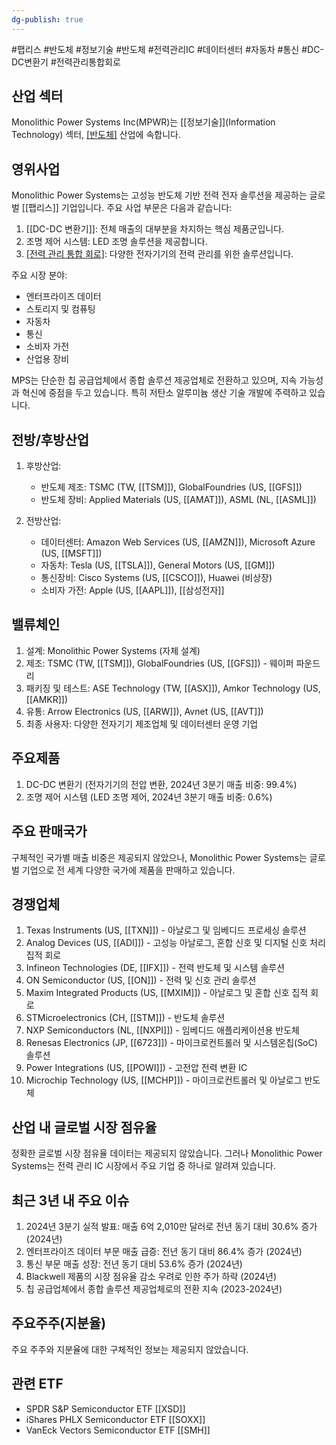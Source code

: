```yaml
---
dg-publish: true
---
```

#팹리스 #반도체 #정보기술 #반도체 #전력관리IC #데이터센터 #자동차 #통신 #DC-DC변환기 #전력관리통합회로 

## 산업 섹터

Monolithic Power Systems Inc(MPWR)는 [[정보기술]](Information Technology) 섹터, [[반도체]](Semiconductors) 산업에 속합니다.

## 영위사업

Monolithic Power Systems는 고성능 반도체 기반 전력 전자 솔루션을 제공하는 글로벌 [[팹리스]] 기업입니다. 주요 사업 부문은 다음과 같습니다:

1. [[DC-DC 변환기]]: 전체 매출의 대부분을 차지하는 핵심 제품군입니다.
2. 조명 제어 시스템: LED 조명 솔루션을 제공합니다.
3. [[전력 관리 통합 회로]](PMIC): 다양한 전자기기의 전력 관리를 위한 솔루션입니다.

주요 시장 분야:

- 엔터프라이즈 데이터
- 스토리지 및 컴퓨팅
- 자동차
- 통신
- 소비자 가전
- 산업용 장비

MPS는 단순한 칩 공급업체에서 종합 솔루션 제공업체로 전환하고 있으며, 지속 가능성과 혁신에 중점을 두고 있습니다. 특히 저탄소 알루미늄 생산 기술 개발에 주력하고 있습니다.

## 전방/후방산업

1. 후방산업:
    
    - 반도체 제조: TSMC (TW, [[TSM]]), GlobalFoundries (US, [[GFS]])
    - 반도체 장비: Applied Materials (US, [[AMAT]]), ASML (NL, [[ASML]])
    
2. 전방산업:
    
    - 데이터센터: Amazon Web Services (US, [[AMZN]]), Microsoft Azure (US, [[MSFT]])
    - 자동차: Tesla (US, [[TSLA]]), General Motors (US, [[GM]])
    - 통신장비: Cisco Systems (US, [[CSCO]]), Huawei (비상장)
    - 소비자 가전: Apple (US, [[AAPL]]), [[삼성전자]]
    

## 밸류체인

1. 설계: Monolithic Power Systems (자체 설계)
2. 제조: TSMC (TW, [[TSM]]), GlobalFoundries (US, [[GFS]]) - 웨이퍼 파운드리
3. 패키징 및 테스트: ASE Technology (TW, [[ASX]]), Amkor Technology (US, [[AMKR]])
4. 유통: Arrow Electronics (US, [[ARW]]), Avnet (US, [[AVT]])
5. 최종 사용자: 다양한 전자기기 제조업체 및 데이터센터 운영 기업

## 주요제품

1. DC-DC 변환기 (전자기기의 전압 변환, 2024년 3분기 매출 비중: 99.4%)
2. 조명 제어 시스템 (LED 조명 제어, 2024년 3분기 매출 비중: 0.6%)

## 주요 판매국가

구체적인 국가별 매출 비중은 제공되지 않았으나, Monolithic Power Systems는 글로벌 기업으로 전 세계 다양한 국가에 제품을 판매하고 있습니다.

## 경쟁업체

1. Texas Instruments (US, [[TXN]]) - 아날로그 및 임베디드 프로세싱 솔루션
2. Analog Devices (US, [[ADI]]) - 고성능 아날로그, 혼합 신호 및 디지털 신호 처리 집적 회로
3. Infineon Technologies (DE, [[IFX]]) - 전력 반도체 및 시스템 솔루션
4. ON Semiconductor (US, [[ON]]) - 전력 및 신호 관리 솔루션
5. Maxim Integrated Products (US, [[MXIM]]) - 아날로그 및 혼합 신호 집적 회로
6. STMicroelectronics (CH, [[STM]]) - 반도체 솔루션
7. NXP Semiconductors (NL, [[NXPI]]) - 임베디드 애플리케이션용 반도체
8. Renesas Electronics (JP, [[6723]]) - 마이크로컨트롤러 및 시스템온칩(SoC) 솔루션
9. Power Integrations (US, [[POWI]]) - 고전압 전력 변환 IC
10. Microchip Technology (US, [[MCHP]]) - 마이크로컨트롤러 및 아날로그 반도체

## 산업 내 글로벌 시장 점유율

정확한 글로벌 시장 점유율 데이터는 제공되지 않았습니다. 그러나 Monolithic Power Systems는 전력 관리 IC 시장에서 주요 기업 중 하나로 알려져 있습니다.

## 최근 3년 내 주요 이슈

1. 2024년 3분기 실적 발표: 매출 6억 2,010만 달러로 전년 동기 대비 30.6% 증가 (2024년)
2. 엔터프라이즈 데이터 부문 매출 급증: 전년 동기 대비 86.4% 증가 (2024년)
3. 통신 부문 매출 성장: 전년 동기 대비 53.6% 증가 (2024년)
4. Blackwell 제품의 시장 점유율 감소 우려로 인한 주가 하락 (2024년)
5. 칩 공급업체에서 종합 솔루션 제공업체로의 전환 지속 (2023-2024년)

## 주요주주(지분율)

주요 주주와 지분율에 대한 구체적인 정보는 제공되지 않았습니다.

## 관련 ETF

- SPDR S&P Semiconductor ETF [[XSD]]
- iShares PHLX Semiconductor ETF [[SOXX]]
- VanEck Vectors Semiconductor ETF [[SMH]]